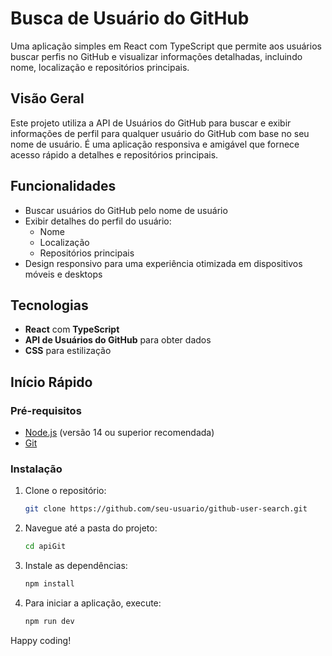 # Busca de Usuário do GitHub

Uma aplicação simples em React com TypeScript que permite aos usuários buscar perfis no GitHub e visualizar informações detalhadas, incluindo nome, localização e repositórios principais.

## Visão Geral
Este projeto utiliza a API de Usuários do GitHub para buscar e exibir informações de perfil para qualquer usuário do GitHub com base no seu nome de usuário. É uma aplicação responsiva e amigável que fornece acesso rápido a detalhes e repositórios principais.

## Funcionalidades
- Buscar usuários do GitHub pelo nome de usuário
- Exibir detalhes do perfil do usuário:
  - Nome
  - Localização
  - Repositórios principais
- Design responsivo para uma experiência otimizada em dispositivos móveis e desktops

## Tecnologias
- **React** com **TypeScript**
- **API de Usuários do GitHub** para obter dados
- **CSS** para estilização

## Início Rápido

### Pré-requisitos
- [Node.js](https://nodejs.org/) (versão 14 ou superior recomendada)
- [Git](https://git-scm.com/)

### Instalação
1. Clone o repositório:
   ```bash
   git clone https://github.com/seu-usuario/github-user-search.git

2. Navegue até a pasta do projeto:
   ```bash
   cd apiGit

3. Instale as dependências:
   ```bash
   npm install

4. Para iniciar a aplicação, execute:
   ```bash
   npm run dev


Happy coding!
